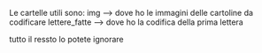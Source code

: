 
Le cartelle utili sono:
img --> dove ho le immagini delle cartoline da codificare 
lettere_fatte --> dove ho la codifica della prima lettera 

tutto il ressto lo potete ignorare
